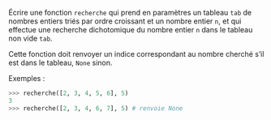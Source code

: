 Écrire une fonction `recherche` qui prend en paramètres un tableau `tab` de nombres
entiers triés par ordre croissant et un nombre entier `n`, et qui effectue une recherche
dichotomique du nombre entier `n` dans le tableau non vide `tab`.

Cette fonction doit renvoyer un indice correspondant au nombre cherché s’il est dans le
tableau, `None` sinon.

Exemples :
```python
>>> recherche([2, 3, 4, 5, 6], 5)
3
>>> recherche([2, 3, 4, 6, 7], 5) # renvoie None
```